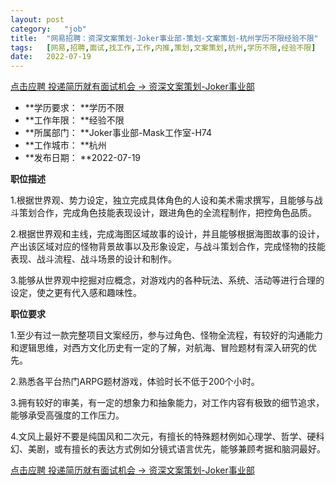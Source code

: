```yaml
---
layout:	post
category:	"job"
title:	"网易招聘：资深文案策划-Joker事业部-策划-文案策划-杭州学历不限经验不限"
tags:	[网易,招聘,面试,找工作,工作,内推,策划,文案策划,杭州,学历不限,经验不限]
date:	2022-07-19
---
```


[点击应聘 投递简历就有面试机会 ->  资深文案策划-Joker事业部](http://mobile.bole.netease.com/bole/boleDetail?id=32860&employeeId=346f03c3cda5f04c&key=all)



- **学历要求： **学历不限
- **工作年限： **经验不限
- **所属部门： **Joker事业部-Mask工作室-H74
- **工作城市： **杭州
- **发布日期： **2022-07-19



**职位描述**

1.根据世界观、势力设定，独立完成具体角色的人设和美术需求撰写，且能够与战斗策划合作，完成角色技能表现设计，跟进角色的全流程制作，把控角色品质。

2.根据世界观和主线，完成海图区域故事的设计，并且能够根据海图故事的设计，产出该区域对应的怪物背景故事以及形象设定，与战斗策划合作，完成怪物的技能表现、战斗流程、战斗场景的设计和制作。

3.能够从世界观中挖掘对应概念，对游戏内的各种玩法、系统、活动等进行合理的设定，使之更有代入感和趣味性。



**职位要求**



1.至少有过一款完整项目文案经历，参与过角色、怪物全流程，有较好的沟通能力和逻辑思维，对西方文化历史有一定的了解，对航海、冒险题材有深入研究的优先。

2.熟悉各平台热门ARPG题材游戏，体验时长不低于200个小时。

3.拥有较好的审美，有一定的想象力和抽象能力，对工作内容有极致的细节追求，能够承受高强度的工作压力。

4.文风上最好不要是纯国风和二次元，有擅长的特殊题材例如心理学、哲学、硬科幻、美剧，或有擅长的表达方式例如分镜式语言优先，能够兼顾考据和脑洞最好。



[点击应聘 投递简历就有面试机会 ->  资深文案策划-Joker事业部](http://mobile.bole.netease.com/bole/boleDetail?id=32860&employeeId=346f03c3cda5f04c&key=all)